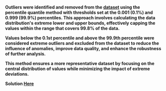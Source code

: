 **Outliers were identified and removed from the [dataset](https://www.kaggle.com/datasets/dgomonov/new-york-city-airbnb-open-data/data) using the percentile quantile method with thresholds set at the 0.001 (0.1%) and 0.999 (99.9%) percentiles. 
This approach involves calculating the data distribution's extreme lower and upper bounds, effectively capping the values within the range that covers 99.8% of the data.**


**Values below the 0.1st percentile and above the 99.9th percentile were considered extreme outliers and excluded from the dataset to reduce the influence of anomalies, improve data quality, and enhance the robustness of further analysis.**


**This method ensures a more representative dataset by focusing on the central distribution of values while minimizing the impact of extreme deviations.**

**Solution [Here](https://github.com/Sandeepmothe/math-analytics-on-data/blob/main/removing_outliers.ipynb)**  
